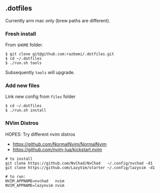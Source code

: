 ## .dotfiles

Currently arm mac only (brew paths are different).

### Fresh install

From `$HOME` folder.

```
$ git clone git@github.com:razbomi/.dotfiles.git
$ cd ~/.dotfiles
$ ./run.sh tools

```

Subsequently `tools` will upgrade.

### Add new files

Link new config from `files` folder

```
$ cd ~/.dotfiles
$ ./run.sh install
```

### NVim Distros

HOPES: Try different nvim distros
- https://github.com/NormalNvim/NormalNvim
- https://github.com/nvim-lua/kickstart.nvim

```
# to install
git clone https://github.com/NvChad/NvChad   ~/.config/nvchad -d1
git clone https://github.com/LazyVim/starter ~/.config/lazyvim -d1

# to run:
NVIM_APPNAME=nvchad   nvim
NVIM_APPNAME=lazynvim nvim
```

